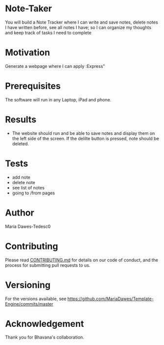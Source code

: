 # Note-Taker
You will build a Note Tracker where I can write and save notes, delete notes I have written before, see all notes I have; so I can organize my thoughts and keep track of tasks I need to complete

# Motivation
Generate a webpage where I can apply :Express"

# Prerequisites
The software will run in any Laptop, iPad and phone.

# Results 
* The website should run and be able to save notes and display them on the left side of the screen. If the delilte button is pressed, note should be deleted.

# Tests 
* add note
* delete note 
* see list of notes
* going to /from pages  

# Author
Maria Dawes-Tedesc0

# Contributing
Please read [CONTRIBUTING.md](https://gist.github.com/PurpleBooth/b24679402957c63ec426) for details on our code of conduct, and the process for submitting pull requests to us.

# Versioning
For the versions available, see https://github.com/MariaDawes/Template-Engine/commits/master

# Acknowledgement
Thank you for Bhavana's collaboration.


